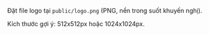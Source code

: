 Đặt file logo tại `public/logo.png` (PNG, nền trong suốt khuyến nghị).

Kích thước gợi ý: 512x512px hoặc 1024x1024px.




